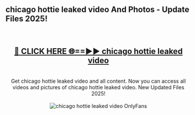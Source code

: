 <h2>chicago hottie leaked video And Photos - Update Files 2025!</h2>
<br>
<div align="center">
<h2><a href="https://linkcuts.com/hfmhzwbr" rel="nofollow">🔴 CLICK HERE 🌐==►► chicago hottie leaked video</a></h2>
<br>
Get chicago hottie leaked video and all content. Now you can access all videos and pictures of chicago hottie leaked video. New Updated Files 2025!
<br>
<br>
<a href="https://linkcuts.com/hfmhzwbr" rel="nofollow" data-target="animated-image.originalLink"><img src="https://i.ibb.co.com/WyWwxjT/player-gif2.gif" alt="chicago hottie leaked video OnlyFans" style="max-width: 100%; display: inline-block;" data-target="animated-image.originalImage"></a>
</div>
<br>